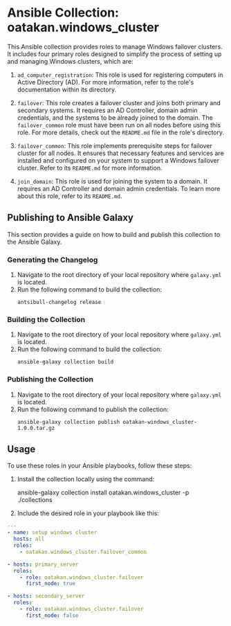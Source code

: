 # Ansible Collection: oatakan.windows_cluster

This Ansible collection provides roles to manage Windows failover clusters. It includes four primary roles designed to simplify the process of setting up and managing Windows clusters, which are:

1. `ad_computer_registration`: This role is used for registering computers in Active Directory (AD). For more information, refer to the role's documentation within its directory.

2. `failover`: This role creates a failover cluster and joins both primary and secondary systems. It requires an AD Controller, domain admin credentials, and the systems to be already joined to the domain. The `failover_common` role must have been run on all nodes before using this role. For more details, check out the `README.md` file in the role's directory.

3. `failover_common`: This role implements prerequisite steps for failover cluster for all nodes. It ensures that necessary features and services are installed and configured on your system to support a Windows failover cluster. Refer to its `README.md` for more information.

4. `join_domain`: This role is used for joining the system to a domain. It requires an AD Controller and domain admin credentials. To learn more about this role, refer to its `README.md`.

## Publishing to Ansible Galaxy

This section provides a guide on how to build and publish this collection to the Ansible Galaxy.

### Generating the Changelog

1. Navigate to the root directory of your local repository where `galaxy.yml` is located.
2. Run the following command to build the collection:
   ```shell
   antsibull-changelog release

### Building the Collection

1. Navigate to the root directory of your local repository where `galaxy.yml` is located.
2. Run the following command to build the collection:
   ```shell
   ansible-galaxy collection build

### Publishing the Collection

1. Navigate to the root directory of your local repository where `galaxy.yml` is located.
2. Run the following command to publish the collection:
   ```shell
   ansible-galaxy collection publish oatakan-windows_cluster-1.0.0.tar.gz

## Usage

To use these roles in your Ansible playbooks, follow these steps:

1. Install the collection locally using the command:

    ansible-galaxy collection install oatakan.windows_cluster -p ./collections

2. Include the desired role in your playbook like this:
 ```yaml
 ---
 - name: setup windows cluster
   hosts: all
   roles:
     - oatakan.windows_cluster.failover_common

 - hosts: primary_server
   roles:
     - role: oatakan.windows_cluster.failover
       first_node: true

 - hosts: secondary_server
   roles:
     - role: oatakan.windows_cluster.failover
       first_node: false
```
